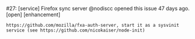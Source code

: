 #27: [service] Firefox sync server
@nodiscc opened this issue 47 days ago.  [open] 
[enhancement]

    https://github.com/mozilla/fxa-auth-server, start it as a sysvinit service (see https://github.com/nicokaiser/node-init)



